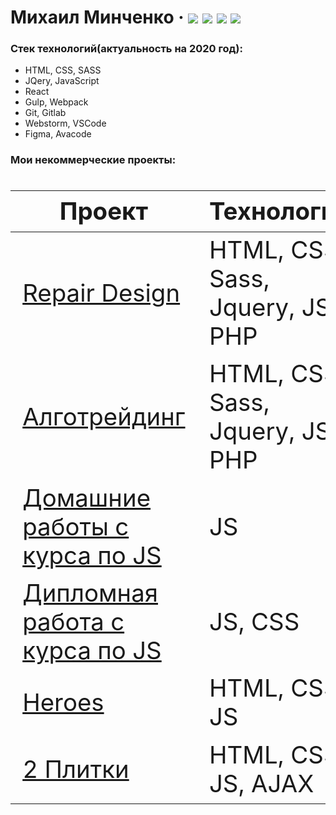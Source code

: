 # Михаил Минченко &middot; [![](https://img.shields.io/badge/resume-HH-red)](https://spb.hh.ru/resume/a11195f5ff0811cf5d0039ed1f35337a4e6175)  [![](https://img.shields.io/badge/-telegram-0088cc)](https://t.me/Mike_M_A)  [![](https://img.shields.io/badge/-LinkedIn-blue)](https://www.linkedin.com/in/%D0%BC%D0%B8%D1%85%D0%B0%D0%B8%D0%BB-%D0%BC%D0%B8%D0%BD%D1%87%D0%B5%D0%BD%D0%BA%D0%BE-8051331b8/)  [![](https://img.shields.io/badge/-codepen-%23000000)](https://codepen.io/from0toweb)

  ### Стек технологий(актуальность на 2020 год):
  - HTML, CSS, SASS
  - JQery, JavaScript
  - React
  - Gulp, Webpack
  - Git, Gitlab
  - Webstorm, VSCode
  - Figma, Avacode


 ### Мои некоммерческие проекты:

<div class="w3-responsive">
<font size="12px">
<table style="font-size: 80%" width="100%" class="w3-table-all notranslate" id="myTable">
<thead>
<tr class="w3-white">
<th width="40%">Проект</th>
<th width="60%">Технологии</th>
<th>Категория</th>
</tr>
</thead>
<tbody>
<tr>
<td><a href="https://from0toweb.github.io/repair-design/src/">Repair Design</a></td>
<td>HTML, CSS, Sass, Jquery, JS, PHP</td>
<td align="center">Вёрстка</td>
</tr>
<tr>
<td><a href="https://from0toweb.github.io/diplom/src/">Алготрейдинг</a></td>
<td>HTML, CSS, Sass, Jquery, JS, PHP</td>
<td align="center">Вёрстка</td>
</tr>
<tr>
<td><a href="https://github.com/from0toweb/glo_js">Домашние работы с курса по JS</a></td>
<td>JS</td>
<td align="center">JS</td>
</tr>
<tr>
<td><a href="https://from0toweb.github.io/glo_js/">Дипломная работа с курса по JS</a></td>
<td>JS, CSS</td>
<td align="center">JS</td>
</tr>
<tr>
<td><a href="https://from0toweb.github.io/JS_Glo/">Heroes</a></td>
<td>HTML, CSS, JS</td>
<td align="center">JS</td>
</tr> 
<tr>
<td><a href="https://from0toweb.github.io/2plitki/2plitki/">2 Плитки</a></td>
<td>HTML, CSS, JS, AJAX</td>
<td align="center">Верстка</td>
</tr>
</tbody>
</table>
</font>
</div>
</br>
